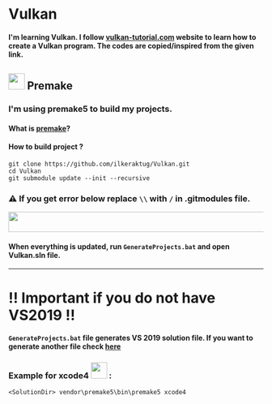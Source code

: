 # Vulkan
#### I'm learning Vulkan. I follow [vulkan-tutorial.com](https://vulkan-tutorial.com/) website to learn how to create a Vulkan program. The codes are copied/inspired from the given link.

## <img src="https://premake.github.io/premake-logo.png" width=32 /> Premake
### I'm using premake5 to build my projects. 
#### What is [premake](https://github.com/premake/premake-core/wiki)?
#### How to build project ?
```
git clone https://github.com/ilkeraktug/Vulkan.git
cd Vulkan
git submodule update --init --recursive
```
### :warning: If you get error below replace ```\\``` with ```/``` in .gitmodules file.
<img src="https://user-images.githubusercontent.com/63074357/112389659-28dfae00-8d06-11eb-9be2-f91d4cf6b777.png" width="5000" height="40">

#### When everything is updated, run ```GenerateProjects.bat``` and open Vulkan.sln file.

___

# ‼️ Important if you do not have VS2019 ‼️
#### ```GenerateProjects.bat``` file generates VS 2019 solution file. If you want to generate another file check [here](https://github.com/premake/premake-core/wiki/Using-Premake)

### Example for xcode4 <img src="https://user-images.githubusercontent.com/63074357/112390951-28e0ad80-8d08-11eb-8a8c-f343cd300a26.png" width="32" height="32"> : 
```
<SolutionDir> vendor\premake5\bin\premake5 xcode4
